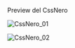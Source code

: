 Preview del CssNero

![CssNero_01](https://user-images.githubusercontent.com/5698334/113388231-1f9db380-938e-11eb-8796-0ee9f90b0c2b.jpg)

![CssNero_02](https://user-images.githubusercontent.com/5698334/113388248-27f5ee80-938e-11eb-80c8-c71416d9f180.jpg)
